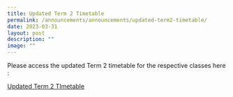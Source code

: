 ```yaml
---
title: Updated Term 2 Timetable
permalink: /announcements/announcements/updated-term2-timetable/
date: 2023-03-31
layout: post
description: ""
image: ""
---
```

Please access the updated Term 2 timetable for the respective classes here :

[Updated Term 2 TImetable](/files/2023%20term%202%20timetable_classes_ver3d_updated%2031%20mar%20(1).pdf)